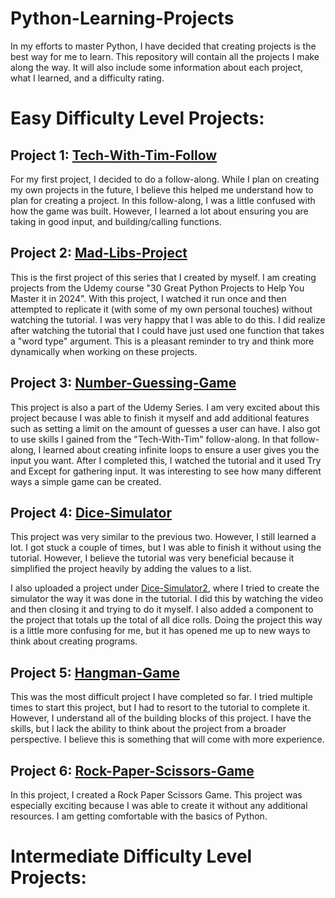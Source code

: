 # Python-Learning-Projects
In my efforts to master Python, I have decided that creating projects is the best way for me to learn. This repository will contain all the projects I make along the way. It will also include some information about each project, what I learned, and a difficulty rating.

# Easy Difficulty Level Projects:

## Project 1: [Tech-With-Tim-Follow](https://github.com/jakedomermuth/python-learning-projects/blob/main/Tech-With_Time_Follow.py)
For my first project, I decided to do a follow-along. While I plan on creating my own projects in the future, I believe this helped me understand how to plan for creating a project. In this follow-along, I was a little confused with how the game was built. However, I learned a lot about ensuring you are taking in good input, and building/calling functions. 

## Project 2: [Mad-Libs-Project](https://github.com/jakedomermuth/python-learning-projects/blob/main/Mad-Libs-Project.py)
This is the first project of this series that I created by myself. I am creating projects from the Udemy course "30 Great Python Projects to Help You Master it in 2024". With this project, I watched it run once and then attempted to replicate it (with some of my own personal touches) without watching the tutorial. I was very happy that I was able to do this. I did realize after watching the tutorial that I could have just used one function that takes a "word type" argument. This is a pleasant reminder to try and think more dynamically when working on these projects.

## Project 3: [Number-Guessing-Game](Number-Guessing-Game.py)
This project is also a part of the Udemy Series. I am very excited about this project because I was able to finish it myself and add additional features such as setting a limit on the amount of guesses a user can have. I also got to use skills I gained from the "Tech-With-Tim" follow-along. In that follow-along, I learned about creating infinite loops to ensure a user gives you the input you want. After I completed this, I watched the tutorial and it used Try and Except for gathering input. It was interesting to see how many different ways a simple game can be created. 

## Project 4: [Dice-Simulator](Dice-Simulator.py)
This project was very similar to the previous two. However, I still learned a lot. I got stuck a couple of times, but I was able to finish it without using the tutorial. However, I believe the tutorial was very beneficial because it simplified the project heavily by adding the values to a list.

I also uploaded a project under [Dice-Simulator2](Dice-Simulator2.py), where I tried to create the simulator the way it was done in the tutorial. I did this by watching the video and then closing it and trying to do it myself. I also added a component to the project that totals up the total of all dice rolls. Doing the project this way is a little more confusing for me, but it has opened me up to new ways to think about creating programs.

## Project 5: [Hangman-Game](Hangman-Game.py)
This was the most difficult project I have completed so far. I tried multiple times to start this project, but I had to resort to the tutorial to complete it. However, I understand all of the building blocks of this project. I have the skills, but I lack the ability to think about the project from a broader perspective. I believe this is something that will come with more experience.

## Project 6: [Rock-Paper-Scissors-Game](RPS-Game.py)
In this project, I created a Rock Paper Scissors Game. This project was especially exciting because I was able to create it without any additional resources. I am getting comfortable with the basics of Python. 

# Intermediate Difficulty Level Projects:
